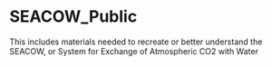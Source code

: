 # SEACOW_Public
This includes materials needed to recreate or better understand the SEACOW, or System for Exchange of Atmospheric CO2 with Water
